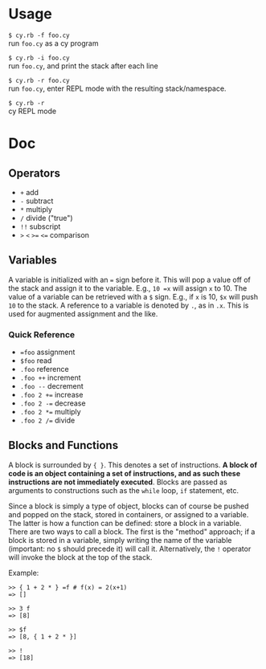 # Usage

`$ cy.rb -f foo.cy` <br> run `foo.cy` as a cy program

`$ cy.rb -i foo.cy` <br> run `foo.cy`, and print the stack after each line

`$ cy.rb -r foo.cy` <br> run `foo.cy`, enter REPL mode with the resulting stack/namespace.

`$ cy.rb -r` <br> cy REPL mode


# Doc

## Operators
- `+` add
- `-` subtract
- `*` multiply
- `/` divide ("true")
- `!!` subscript
- `>` `<` `>=` `<=` comparison

## Variables
A variable is initialized with an `=` sign before it. This will pop a value off of the stack and assign it to the variable. E.g., `10 =x` will assign `x` to 10. The value of a variable can be retrieved with a `$` sign. E.g., if `x` is 10, `$x` will push `10` to the stack. A reference to a variable is denoted by `.`, as in `.x`. This is used for augmented assignment and the like.

### Quick Reference

- `=foo` assignment
- `$foo` read
- `.foo` reference
- `.foo ++` increment
- `.foo --` decrement
- `.foo 2 +=` increase
- `.foo 2 -=` decrease
- `.foo 2 *=` multiply
- `.foo 2 /=` divide


## Blocks and Functions
A block is surrounded by `{ }`. This denotes a set of instructions. **A block of code is an object containing a set of instructions, and as such these instructions are not immediately executed**. Blocks are passed as arguments to constructions such as the `while` loop, `if` statement, etc. 

Since a block is simply a type of object, blocks can of course be pushed and popped on the stack, stored in containers, or assigned to a variable. The latter is how a function can be defined: store a block in a variable. There are two ways to call a block. The first is the "method" approach; if a block is stored in a variable, simply writing the name of the variable (important: no `$` should precede it) will call it. Alternatively, the `!` operator will invoke the block at the top of the stack.

Example:


	>> { 1 + 2 * } =f # f(x) = 2(x+1)
	=> []
	
	>> 3 f
	=> [8]
	
	>> $f
	=> [8, { 1 + 2 * }]
	
	>> !
	=> [18]

